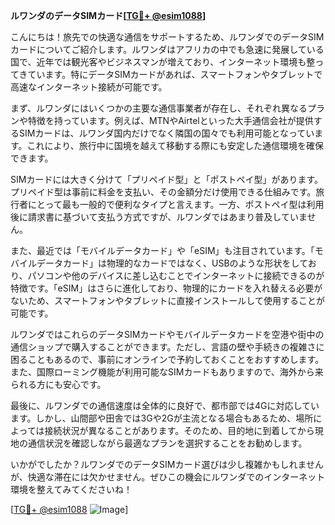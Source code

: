**ルワンダのデータSIMカード[[TG💪+ @esim1088](https://t.me/s/esim1088)]**

こんにちは！旅先での快適な通信をサポートするため、ルワンダでのデータSIMカードについてご紹介します。ルワンダはアフリカの中でも急速に発展している国で、近年では観光客やビジネスマンが増えており、インターネット環境も整ってきています。特にデータSIMカードがあれば、スマートフォンやタブレットで高速なインターネット接続が可能です。

まず、ルワンダにはいくつかの主要な通信事業者が存在し、それぞれ異なるプランや特徴を持っています。例えば、MTNやAirtelといった大手通信会社が提供するSIMカードは、ルワンダ国内だけでなく隣国の国々でも利用可能となっています。これにより、旅行中に国境を越えて移動する際にも安定した通信環境を確保できます。

SIMカードには大きく分けて「プリペイド型」と「ポストペイ型」があります。プリペイド型は事前に料金を支払い、その金額分だけ使用できる仕組みです。旅行者にとって最も一般的で便利なタイプと言えます。一方、ポストペイ型は利用後に請求書に基づいて支払う方式ですが、ルワンダではあまり普及していません。

また、最近では「モバイルデータカード」や「eSIM」も注目されています。「モバイルデータカード」は物理的なカードではなく、USBのような形状をしており、パソコンや他のデバイスに差し込むことでインターネットに接続できるのが特徴です。「eSIM」はさらに進化しており、物理的にカードを入れ替える必要がないため、スマートフォンやタブレットに直接インストールして使用することが可能です。

ルワンダではこれらのデータSIMカードやモバイルデータカードを空港や街中の通信ショップで購入することができます。ただし、言語の壁や手続きの複雑さに困ることもあるので、事前にオンラインで予約しておくことをおすすめします。また、国際ローミング機能が利用可能なSIMカードもありますので、海外から来られる方にも安心です。

最後に、ルワンダでの通信速度は全体的に良好で、都市部では4Gに対応しています。しかし、山間部や田舎では3Gや2Gが主流となる場合もあるため、場所によっては接続状況が異なることがあります。そのため、目的地に到着してから現地の通信状況を確認しながら最適なプランを選択することをお勧めします。

いかがでしたか？ルワンダでのデータSIMカード選びは少し複雑かもしれませんが、快適な滞在には欠かせません。ぜひこの機会にルワンダでのインターネット環境を整えてみてくださいね！

[[TG💪+ @esim1088](https://t.me/s/esim1088) ![Image](https://i.postimg.cc/Y0z9fWf4/image.png)]